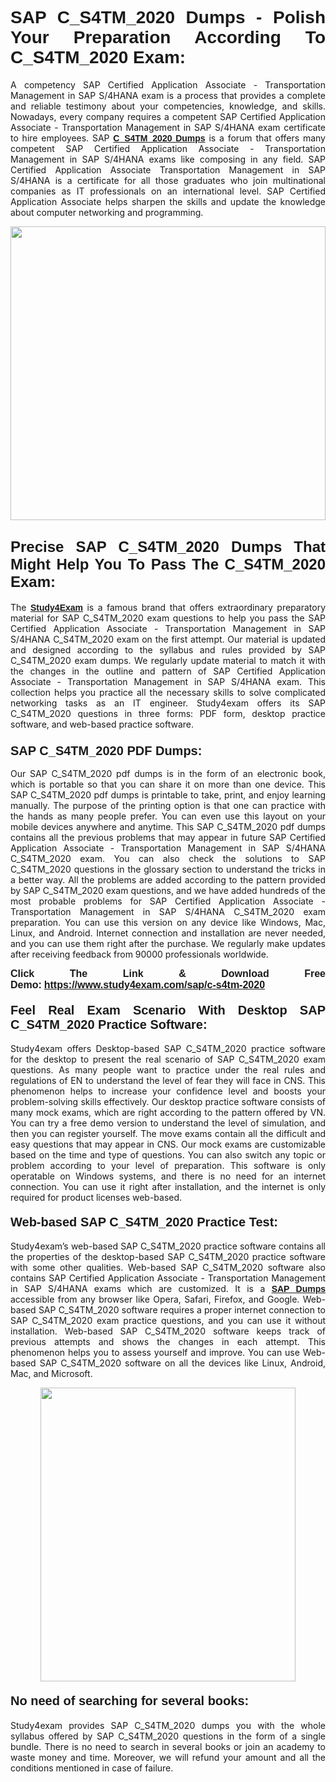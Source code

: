 <h1 style="text-align: justify;"><strong><span style="font-family:Lucida Sans Unicode,Lucida Grande,sans-serif;">SAP C_S4TM_2020 Dumps - Polish Your Preparation According To C_S4TM_2020 Exam:</span></strong></h1>

<p style="text-align: justify;">A competency SAP Certified Application Associate - Transportation Management in SAP S/4HANA exam is a process that provides a complete and reliable testimony about your competencies, knowledge, and skills. Nowadays, every company requires a competent SAP Certified Application Associate - Transportation Management in SAP S/4HANA exam certificate to hire employees. SAP <a href="https://www.study4exam.com/sap/c-s4tm-2020-valid-dumps"><span style="font-family:Verdana,Geneva,sans-serif;"><strong>C_S4TM_2020 Dumps</strong></span></a> is a forum that offers many competent SAP Certified Application Associate - Transportation Management in SAP S/4HANA exams like composing in any field. SAP Certified Application Associate Transportation Management in SAP S/4HANA is a certificate for all those graduates who join multinational companies as IT professionals on an international level. SAP Certified Application Associate helps sharpen the skills and update the knowledge about computer networking and programming.</p>

<p style="text-align: justify;"><a href="https://www.study4exam.com/sap/c-s4tm-2020"><img alt="" src="https://www.thequestionanswers.com/wp-content/uploads/2022/06/S4E-Cert-Exams-Questions-Banner.webp" style="width: 100%; height: 470px;" /></a></p>

<h2 style="text-align: justify;"><span style="font-family:Lucida Sans Unicode,Lucida Grande,sans-serif;"><strong><span style="font-size:24px;">Precise SAP C_S4TM_2020 Dumps That Might Help You To Pass The C_S4TM_2020 Exam:</span></strong></span></h2>

<p style="text-align: justify;">The <a href="https://www.study4exam.com/"><span style="font-family:Lucida Sans Unicode,Lucida Grande,sans-serif;"><strong>Study4Exam</strong></span></a> is a famous brand that offers extraordinary preparatory material for SAP C_S4TM_2020 exam questions to help you pass the SAP Certified Application Associate - Transportation Management in SAP S/4HANA C_S4TM_2020 exam on the first attempt. Our material is updated and designed according to the syllabus and rules provided by SAP C_S4TM_2020 exam dumps. We regularly update material to match it with the changes in the outline and pattern of SAP Certified Application Associate - Transportation Management in SAP S/4HANA exam. This collection helps you practice all the necessary skills to solve complicated networking tasks as an IT engineer. Study4exam offers its SAP C_S4TM_2020 questions in three forms: PDF form, desktop practice software, and web-based practice software. </p>

<h3 style="text-align: justify;"><strong><span style="font-size:20px;"><span style="font-family:Lucida Sans Unicode,Lucida Grande,sans-serif;">SAP C_S4TM_2020 PDF Dumps:</span></span></strong></h3>

<p style="text-align: justify;">Our SAP C_S4TM_2020 pdf dumps is in the form of an electronic book, which is portable so that you can share it on more than one device. This SAP C_S4TM_2020 pdf dumps is printable to take, print, and enjoy learning manually. The purpose of the printing option is that one can practice with the hands as many people prefer. You can even use this layout on your mobile devices anywhere and anytime. This SAP C_S4TM_2020 pdf dumps contains all the previous problems that may appear in future SAP Certified Application Associate - Transportation Management in SAP S/4HANA C_S4TM_2020 exam. You can also check the solutions to SAP C_S4TM_2020 questions in the glossary section to understand the tricks in a better way. All the problems are added according to the pattern provided by SAP C_S4TM_2020 exam questions, and we have added hundreds of the most probable problems for SAP Certified Application Associate - Transportation Management in SAP S/4HANA C_S4TM_2020 exam preparation. You can use this version on any device like Windows, Mac, Linux, and Android. Internet connection and installation are never needed, and you can use them right after the purchase. We regularly make updates after receiving feedback from 90000 professionals worldwide.</p>

<p style="text-align: justify;"><span style="font-family:Lucida Sans Unicode,Lucida Grande,sans-serif;"><strong><span style="font-size:16px;">Click The Link & Download Free Demo:</span></strong></span> <strong><span style="font-family:Lucida Sans Unicode,Lucida Grande,sans-serif;"><span style="font-size:16px;"><a href="https://www.study4exam.com/sap/c-s4tm-2020">https://www.study4exam.com/sap/c-s4tm-2020</a></span></span></strong></p>

<h4 style="text-align: justify;"><strong><span style="font-family:Lucida Sans Unicode,Lucida Grande,sans-serif;"><span style="font-size:20px;">Feel Real Exam Scenario With Desktop SAP C_S4TM_2020 Practice Software:</span></span></strong></h4>

<p style="text-align: justify;">Study4exam offers Desktop-based SAP C_S4TM_2020 practice software for the desktop to present the real scenario of SAP C_S4TM_2020 exam questions. As many people want to practice under the real rules and regulations of EN to understand the level of fear they will face in CNS. This phenomenon helps to increase your confidence level and boosts your problem-solving skills effectively. Our desktop practice software consists of many mock exams, which are right according to the pattern offered by VN. You can try a free demo version to understand the level of simulation, and then you can register yourself. The move exams contain all the difficult and easy questions that may appear in CNS. Our mock exams are customizable based on the time and type of questions. You can also switch any topic or problem according to your level of preparation. This software is only operatable on Windows systems, and there is no need for an internet connection. You can use it right after installation, and the internet is only required for product licenses web-based. </p>

<h4 style="text-align: justify;"><span style="font-family:Lucida Sans Unicode,Lucida Grande,sans-serif;"><strong><span style="font-size:20px;">Web-based SAP C_S4TM_2020 Practice Test:</span></strong></span></h4>

<p style="text-align: justify;">Study4exam’s web-based SAP C_S4TM_2020 practice software contains all the properties of the desktop-based SAP C_S4TM_2020 practice software with some other qualities. Web-based SAP C_S4TM_2020 software also contains SAP Certified Application Associate - Transportation Management in SAP S/4HANA exams which are customized. It is a <a href="https://www.study4exam.com/sap-exams"><span style="font-family:Lucida Sans Unicode,Lucida Grande,sans-serif;"><strong>SAP Dumps</strong></span></a> accessible from any browser like Opera, Safari, Firefox, and Google. Web-based SAP C_S4TM_2020 software requires a proper internet connection to SAP C_S4TM_2020 exam practice questions, and you can use it without installation. Web-based SAP C_S4TM_2020 software keeps track of previous attempts and shows the changes in each attempt. This phenomenon helps you to assess yourself and improve. You can use Web-based SAP C_S4TM_2020 software on all the devices like Linux, Android, Mac, and Microsoft.</p>

<p style="text-align: center;"><a href="https://www.study4exam.com/sap/c-s4tm-2020"><img alt="" src="https://www.thequestionanswers.com/wp-content/uploads/2022/06/S4E-Cert-Exams-Questions-Discount-Banner.webp" style="width: 90%; height: 470px;" /></a></p>

<h4 style="text-align: justify;"><span style="font-family:Lucida Sans Unicode,Lucida Grande,sans-serif;"><strong><span style="font-size:20px;">No need of searching for several books:</span></strong></span></h4>

<p style="text-align: justify;">Study4exam provides SAP C_S4TM_2020 dumps you with the whole syllabus offered by SAP C_S4TM_2020 questions in the form of a single bundle. There is no need to search in several books or join an academy to waste money and time. Moreover, we will refund your amount and all the conditions mentioned in case of failure.</p>

